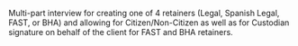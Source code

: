 Multi-part interview for creating one of 4 retainers (Legal, Spanish Legal, FAST, or BHA) and allowing for Citizen/Non-Citizen as well as for Custodian signature on behalf of the client for FAST and BHA retainers.